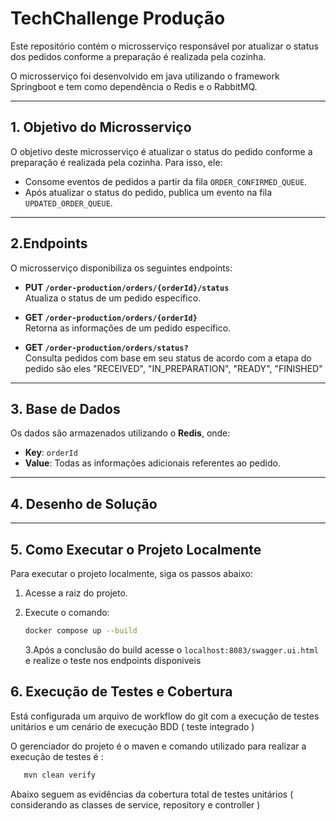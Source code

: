 # TechChallenge Produção

Este repositório contém o microsserviço responsável por atualizar o status dos pedidos conforme a preparação é realizada pela cozinha.

O microsserviço foi desenvolvido em java utilizando o framework Springboot e tem como dependência o Redis e o RabbitMQ.

---

## 1. Objetivo do Microsserviço

O objetivo deste microsserviço é atualizar o status do pedido conforme a preparação é realizada pela cozinha. Para isso, ele:

- Consome eventos de pedidos a partir da fila `ORDER_CONFIRMED_QUEUE`.
- Após atualizar o status do pedido, publica um evento na fila `UPDATED_ORDER_QUEUE`.

---

## 2.Endpoints

O microsserviço disponibiliza os seguintes endpoints:

- **PUT `/order-production/orders/{orderId}/status`**  
  Atualiza o status de um pedido específico.

- **GET `/order-production/orders/{orderId}`**  
  Retorna as informações de um pedido específico.

- **GET `/order-production/orders/status?`**  
  Consulta pedidos com base em seu status de acordo com a etapa do pedido são eles "RECEIVED", "IN_PREPARATION", "READY", "FINISHED" 


---

## 3. Base de Dados

Os dados são armazenados utilizando o **Redis**, onde:

- **Key**: `orderId`
- **Value**: Todas as informações adicionais referentes ao pedido.

---

## 4. Desenho de Solução



---

## 5. Como Executar o Projeto Localmente

Para executar o projeto localmente, siga os passos abaixo:

1. Acesse a raiz do projeto.
2. Execute o comando:

   ```bash
   docker compose up --build

   ```

   3.Após a conclusão do build acesse o `localhost:8083/swagger.ui.html` e realize o teste nos endpoints disponiveis 

## 6. Execução de Testes e Cobertura 

Está configurada um arquivo de workflow do git com a execução de testes unitários e um cenário de execução BDD ( teste integrado ) 

O gerenciador do projeto é o maven e comando utilizado para realizar a execução de testes é : 

```bash
   mvn clean verify 

```

Abaixo seguem as evidências da cobertura total de testes unitários ( considerando as classes de service, repository e controller ) 

